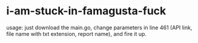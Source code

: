 # i-am-stuck-in-famagusta-fuck

usage:
just download the main.go, change parameters in line 461 (API link, file name with txt extension, report name), and fire it up.
